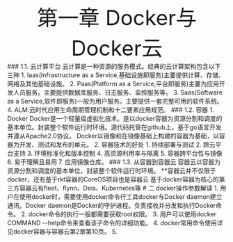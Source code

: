 <div align='center' ><font size='70'>第一章 Docker与Docker云</font></div>
### 1.1. 云计算平台
云计算是一种资源的服务模式。经典的云计算架构包含以下三种
1. Iaas(Infrastructure as a Service,基础设施即服务)主要提供计算、存储、网络及其他基础设施。
2. Paas(Platform as a Service,平台即服务)主要为应用开发人员服务。主要提供数据库服务、日志服务、监控服务等。
3. Saas(Software as a Service,软件即服务)一般为用户服务。主要提供一套完整可用的软件系统。
4. ALM:云时代应用生命周期管理机制和十二要素应用规范。
### 1.2. 容器
1. Docker
Docker是一个轻量级虚拟化技术。是以docker容器为资源分割和调度的基本单位。封装整个软件运行时环境。源代码托管在github上，基于go语言开发并遵从Apache2.0协议。
Docker以镜像和在镜像基础上构建的容器为基础，以容器为开发、测试和发布的单元。
2. 容器技术的好处
   1. 持续部署与测试
   2. 跨云平台支持
   3. 环境标准化和版本控制
   4. 高资源利用率与隔离
   5. 容器跨平台性与镜像
   6. 易于理解且易用
   7. 应用镜像仓库。
### 1.3. 从容器到容器云
容器云以容器为资源分割和调度的基本单位，封装整个软件运行时环境。
**容器云并不仅限于docker，还有基于rkt容器的CoreOS项目也是容器云
基于docker容器为核心的第三方容器云有fleet、flynn、Deis、Kubernetes等
# 二 docker操作参数解读
1. 用户在使用docker时，需要使用docker命令行工具docker与Docker daemon建立通讯。Docker daemon是Docker的守护进程。负责接收并分发和执行Docker命令。
2. docker命令的执行一般都需要获取root权限。
3. 用户可以使用docker COMMAND --help命令来查看该子命令的详细功能。
4. docker常用命令使用详见docker容器与容器云第2章第10页。
5. 

